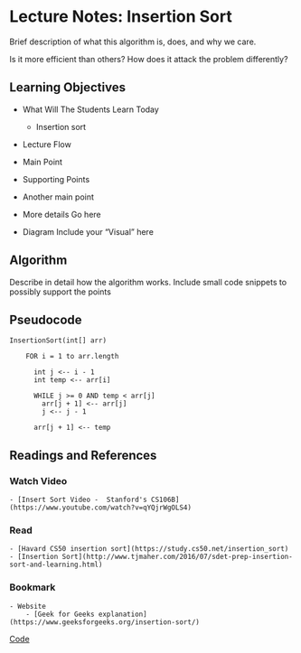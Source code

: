 # Lecture Notes: Insertion Sort
Brief description of what this algorithm is, does, and why we care.

Is it more efficient than others? How does it attack the problem differently?

## Learning Objectives
- What Will The Students Learn Today
  - Insertion sort

- Lecture Flow
- Main Point
- Supporting Points
- Another main point
- More details Go here
- Diagram
Include your “Visual” here

## Algorithm
Describe in detail how the algorithm works. Include small code snippets to possibly support the points

## Pseudocode
```
InsertionSort(int[] arr)
  
    FOR i = 1 to arr.length
    
      int j <-- i - 1
      int temp <-- arr[i]
      
      WHILE j >= 0 AND temp < arr[j]
        arr[j + 1] <-- arr[j]
        j <-- j - 1
        
      arr[j + 1] <-- temp
```

## Readings and References
### Watch Video
    - [Insert Sort Video -  Stanford's CS106B] (https://www.youtube.com/watch?v=qYQjrWgOLS4)

### Read
    - [Havard CS50 insertion sort](https://study.cs50.net/insertion_sort)
    - [Insertion Sort](http://www.tjmaher.com/2016/07/sdet-prep-insertion-sort-and-learning.html)

### Bookmark
    - Website
        - [Geek for Geeks explanation](https://www.geeksforgeeks.org/insertion-sort/)

[Code](https://github.com/tgreenidge/data-structures-and-algorithms/blob/master/java401codechallenges/src/main/java/java401codechallenges/Sorts.java)